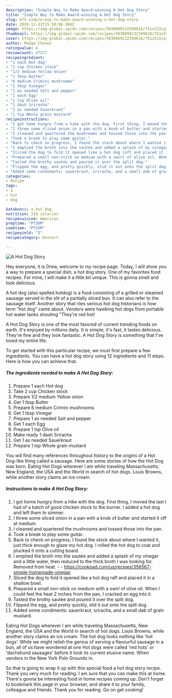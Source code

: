 ```yaml
---
description: "Simple Way to Make Award-winning A Hot Dog Story"
title: "Simple Way to Make Award-winning A Hot Dog Story"
slug: 875-simple-way-to-make-award-winning-a-hot-dog-story
date: 2020-12-31T15:50:08.986Z
image: https://img-global.cpcdn.com/recipes/5030899132399616/751x532cq70/a-hot-dog-story-recipe-main-photo.jpg
thumbnail: https://img-global.cpcdn.com/recipes/5030899132399616/751x532cq70/a-hot-dog-story-recipe-main-photo.jpg
cover: https://img-global.cpcdn.com/recipes/5030899132399616/751x532cq70/a-hot-dog-story-recipe-main-photo.jpg
author: Madge Chavez
ratingvalue: 4
reviewcount: 47277
recipeingredient:
- "1 each Hot dog"
- "2 cup Chicken stock"
- "1/2 medium Yellow onion"
- "1 tbsp Butter"
- "6 medium Crimini mushrooms"
- "1 tbsp Vinegar"
- "1 as needed Salt and pepper"
- "1 each Egg"
- "1 tsp Olive oil"
- "1 dash Sriracha"
- "1 as needed Sauerkraut"
- "1 tsp Whole grain mustard"
recipeinstructions:
- "I got home hungry from a hike with the dog. First thing, I moved the last I had of a batch of good chicken stock to the burner. I added a hot dog and left them to simmer."
- "I threw some sliced onion in a pan with a knob of butter and started it off at medium."
- "I cleaned and quartered the mushrooms and tossed those into the pan."
- "Took a break to play some guitar."
- "Back to check on progress, I found the stock about where I wanted it, just thick enough to glaze my hot dog. I rolled the hot dog to coat and plucked it onto a cutting board."
- "I emptied the broth into the sautée and added a splash of my vinegar and a little water, then reduced to the thick broth I was looking for. Removed from heat.  https://cookpad.com/us/recipes/356567-simple-homemade-vinegar"
- "Sliced the dog to fold it opened like a hot dog raft and placed it in a shallow bowl."
- "Prepared a small non-stick on medium with a swirl of olive oil. When I could feel the heat 2 inches from the pan, I cracked an egg into it."
- "Tasted the brothy sautée and poured it over the split dog."
- "Flipped the egg, and pretty quickly, slid it out onto the split dog."
- "Added some condiments: sauerkraut, sriracha, and a small dab of grain mustard."
categories:
- Recipe
tags:
- a
- hot
- dog

katakunci: a hot dog 
nutrition: 219 calories
recipecuisine: American
preptime: "PT36M"
cooktime: "PT35M"
recipeyield: "3"
recipecategory: Dessert

---
```



![A Hot Dog Story](https://img-global.cpcdn.com/recipes/5030899132399616/751x532cq70/a-hot-dog-story-recipe-main-photo.jpg)

Hey everyone, it is Drew, welcome to my recipe page. Today, I will show you a way to prepare a special dish, a hot dog story. One of my favorites food recipes. For mine, I will make it a little bit unique. This is gonna smell and look delicious.

A hot dog (also spelled hotdog) is a food consisting of a grilled or steamed sausage served in the slit of a partially sliced bun. It can also refer to the sausage itself. Another story that riles serious hot dog historians is how term &#34;hot dog&#34; came about. Vendors were hawking hot dogs from portable hot water tanks shouting &#34;They&#39;re red hot!

A Hot Dog Story is one of the most favored of current trending foods on earth. It's enjoyed by millions daily. It is simple, it's fast, it tastes delicious. They're fine and they look fantastic. A Hot Dog Story is something that I've loved my entire life.


To get started with this particular recipe, we must first prepare a few ingredients. You can have a hot dog story using 12 ingredients and 11 steps. Here is how you can achieve that.

<!--inarticleads1-->

##### The ingredients needed to make A Hot Dog Story:

1. Prepare 1 each Hot dog
1. Take 2 cup Chicken stock
1. Prepare 1/2 medium Yellow onion
1. Get 1 tbsp Butter
1. Prepare 6 medium Crimini mushrooms
1. Get 1 tbsp Vinegar
1. Prepare 1 as needed Salt and pepper
1. Get 1 each Egg
1. Prepare 1 tsp Olive oil
1. Make ready 1 dash Sriracha
1. Get 1 as needed Sauerkraut
1. Prepare 1 tsp Whole grain mustard


You will find many references throughout history to the origins of a Hot Dog-like thing called a sausage. Here are some stories of how the Hot Dog was born. Eating Hot Dogs wherever I am while traveling Massachusetts, New England, the USA and the World in search of hot dogs. Louis Browns, while another story claims an ice cream. 

<!--inarticleads2-->

##### Instructions to make A Hot Dog Story:

1. I got home hungry from a hike with the dog. First thing, I moved the last I had of a batch of good chicken stock to the burner. I added a hot dog and left them to simmer.
1. I threw some sliced onion in a pan with a knob of butter and started it off at medium.
1. I cleaned and quartered the mushrooms and tossed those into the pan.
1. Took a break to play some guitar.
1. Back to check on progress, I found the stock about where I wanted it, just thick enough to glaze my hot dog. I rolled the hot dog to coat and plucked it onto a cutting board.
1. I emptied the broth into the sautée and added a splash of my vinegar and a little water, then reduced to the thick broth I was looking for. Removed from heat. -  - https://cookpad.com/us/recipes/356567-simple-homemade-vinegar
1. Sliced the dog to fold it opened like a hot dog raft and placed it in a shallow bowl.
1. Prepared a small non-stick on medium with a swirl of olive oil. When I could feel the heat 2 inches from the pan, I cracked an egg into it.
1. Tasted the brothy sautée and poured it over the split dog.
1. Flipped the egg, and pretty quickly, slid it out onto the split dog.
1. Added some condiments: sauerkraut, sriracha, and a small dab of grain mustard.


Eating Hot Dogs wherever I am while traveling Massachusetts, New England, the USA and the World in search of hot dogs. Louis Browns, while another story claims an ice cream. The hot dog looks nothing like &#39;hot dogs&#39;. While we might relish the genius of serving a flavourful sausage in a bun, all of us have wondered at one Hot dogs were called &#39;red hots&#39; or &#39;dachshund sausages&#39; before it took its current elusive name. When vendors in the New York Polo Grounds in. 

So that is going to wrap it up with this special food a hot dog story recipe. Thank you very much for reading. I am sure that you can make this at home. There's gonna be interesting food in home recipes coming up. Don't forget to bookmark this page in your browser, and share it to your family, colleague and friends. Thank you for reading. Go on get cooking!
